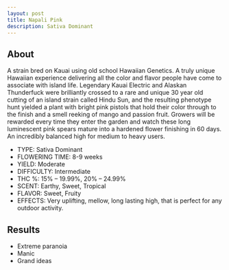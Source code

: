 ```yaml
---
layout: post
title: Napali Pink
description: Sativa Dominant
---
```

## About

A strain bred on Kauai using old school Hawaiian Genetics. A truly unique Hawaiian experience delivering all the color and flavor people have come to associate with island life. Legendary Kauai Electric and Alaskan Thunderfuck were brilliantly crossed to a rare and unique 30 year old cutting of an island strain called Hindu Sun, and the resulting phenotype hunt yielded a plant with bright pink pistols that hold their color through to the finish and a smell reeking of mango and passion fruit. Growers will be rewarded every time they enter the garden and watch these long luminescent pink spears mature into a hardened flower finishing in 60 days. An incredibly balanced high for medium to heavy users.

* TYPE: Sativa Dominant
* FLOWERING TIME: 8-9 weeks
* YIELD: Moderate
* DIFFICULTY: Intermediate
* THC %: 15% – 19.99%, 20% – 24.99%
* SCENT: Earthy, Sweet, Tropical
* FLAVOR: Sweet, Fruity
* EFFECTS: Very uplifting, mellow, long lasting high, that is perfect for any outdoor activity.

## Results

* Extreme paranoia
* Manic
* Grand ideas
